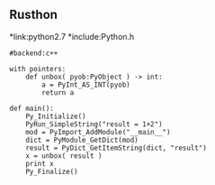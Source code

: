 Rusthon
-------

*link:python2.7
*include:Python.h
```rusthon
#backend:c++

with pointers:
	def unbox( pyob:PyObject ) -> int:
		a = PyInt_AS_INT(pyob)
		return a

def main():
	Py_Initialize()
	PyRun_SimpleString("result = 1+2")
	mod = PyImport_AddModule("__main__")
	dict = PyModule_GetDict(mod)
	result = PyDict_GetItemString(dict, "result")
	x = unbox( result )
	print x
	Py_Finalize()

```